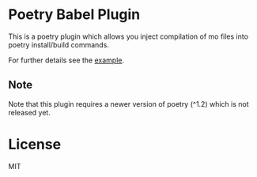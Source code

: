 # Poetry Babel Plugin

This is a poetry plugin which allows you inject compilation of mo files
into poetry install/build commands.

For further details see the [example](./example).

## Note
Note that this plugin requires a newer version of poetry (^1.2) which is not released yet.

# License
MIT
